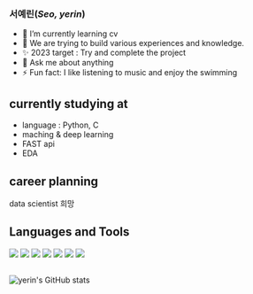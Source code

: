 ### 서예린(_Seo, yerin_) 

- 🌱 I’m currently learning cv
- 🌈 We are trying to build various experiences and knowledge.
- ✨ 2023 target : Try and complete the project
- 💬 Ask me about anything
- ⚡ Fun fact: I like listening to music and enjoy the swimming

## currently studying at

- language : Python, C
- maching & deep learning
- FAST api
- EDA

## career planning
data scientist 희망

## Languages and Tools
<a href="#"><img src="https://img.shields.io/badge/C-A8B9CC?style=flat&logo=C&logoColor=white"/></a>
<a href="#"><img src="https://img.shields.io/badge/Python-A8B9CC?style=flat&logo=Python&logoColor=skyblue"/></a>
<a href="#"><img src="https://img.shields.io/badge/Visual Studio-5C2D91?style=flat-square&logo=Visual-Studio&logoColor=purple"/></a>
<a href="#"><img src="https://img.shields.io/badge/Visual Studio Code-007ACC?style=flat-square&logo=Visual-Studio-Code&logoColor=blue"/></a>
<a href="#"><img src="https://img.shields.io/badge/Slack-4A154B?style=flat-square&logo=Slack&logoColor=white"/></a>
<a href="#"><img src="https://img.shields.io/badge/Github-181717?style=flat-square&logo=Github&logoColor=black"/></a>
<a href="#"><img src="https://img.shields.io/badge/Pycharm-A8B9CC?style=flat-square&logo=Pycharm&logoColor=white"/></a>

##
![yerin's GitHub stats](https://github-readme-stats.vercel.app/api?username=seoyerin1130&&show_icons=true&theme=radical)
